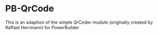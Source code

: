 # PB-QrCode
This is an adaption of the simple QrCoder module (originally created by Raffael Herrmann) for PowerBuilder
